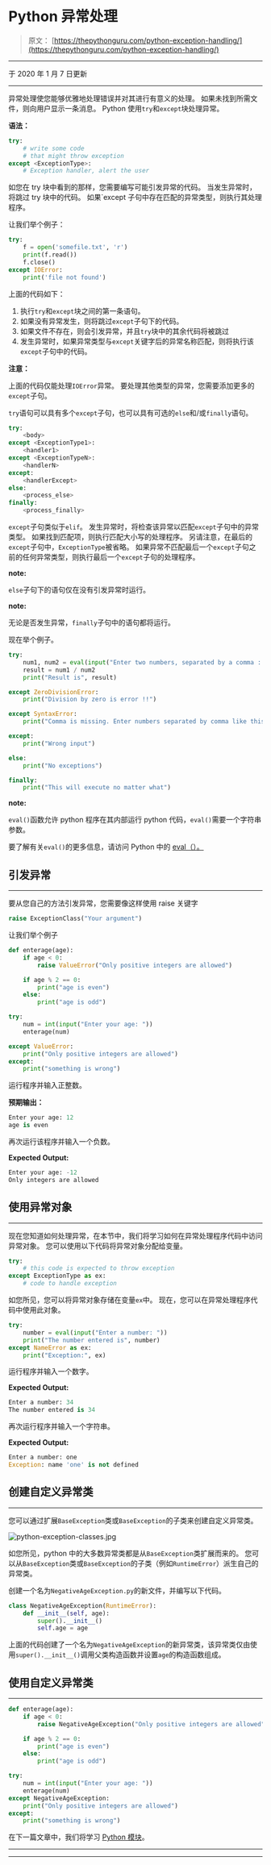 # Python 异常处理

> 原文： [https://thepythonguru.com/python-exception-handling/](https://thepythonguru.com/python-exception-handling/)

* * *

于 2020 年 1 月 7 日更新

* * *

异常处理使您能够优雅地处理错误并对其进行有意义的处理。 如果未找到所需文件，则向用户显示一条消息。 Python 使用`try`和`except`块处理异常。

**语法：**

```py
try:
    # write some code 
    # that might throw exception
except <ExceptionType>: 
    # Exception handler, alert the user

```

如您在 try 块中看到的那样，您需要编写可能引发异常的代码。 当发生异常时，将跳过 try 块中的代码。 如果`except 子句中存在匹配的异常类型，则执行其处理程序。

让我们举个例子：

```py
try:
    f = open('somefile.txt', 'r')
    print(f.read())
    f.close()
except IOError:
    print('file not found')

```

上面的代码如下：

1.  执行`try`和`except`块之间的第一条语句。
2.  如果没有异常发生，则将跳过`except`子句下的代码。
3.  如果文件不存在，则会引发异常，并且`try`块中的其余代码将被跳过
4.  发生异常时，如果异常类型与`except`关键字后的异常名称匹配，则将执行该`except`子句中的代码。

**注意：**

上面的代码仅能处理`IOError`异常。 要处理其他类型的异常，您需要添加更多的`except`子句。

`try`语句可以具有多个`except`子句，也可以具有可选的`else`和/或`finally`语句。

```py
try:
    <body>
except <ExceptionType1>:
    <handler1>
except <ExceptionTypeN>:
    <handlerN>
except:
    <handlerExcept>
else:
    <process_else>
finally:
    <process_finally>

```

`except`子句类似于`elif`。 发生异常时，将检查该异常以匹配`except`子句中的异常类型。 如果找到匹配项，则执行匹配大小写的处理程序。 另请注意，在最后的`except`子句中，`ExceptionType`被省略。 如果异常不匹配最后一个`except`子句之前的任何异常类型，则执行最后一个`except`子句的处理程序。

**note:**

`else`子句下的语句仅在没有引发异常时运行。

**note:**

无论是否发生异常，`finally`子句中的语句都将运行。

现在举个例子。

```py
try:
    num1, num2 = eval(input("Enter two numbers, separated by a comma : "))
    result = num1 / num2
    print("Result is", result)

except ZeroDivisionError:
    print("Division by zero is error !!")

except SyntaxError:
    print("Comma is missing. Enter numbers separated by comma like this 1, 2")

except:
    print("Wrong input")

else:
    print("No exceptions")

finally:
    print("This will execute no matter what")

```

**note:**

`eval()`函数允许 python 程序在其内部运行 python 代码，`eval()`需要一个字符串参数。

要了解有关`eval()`的更多信息，请访问 Python 中的 [eval（）。](/python-builtin-functions/eval/)

## 引发异常

* * *

要从您自己的方法引发异常，您需要像这样使用 raise 关键字

```py
raise ExceptionClass("Your argument")

```

让我们举个例子

```py
def enterage(age):
    if age < 0:
        raise ValueError("Only positive integers are allowed")

    if age % 2 == 0:
        print("age is even")
    else:
        print("age is odd")

try:
    num = int(input("Enter your age: "))
    enterage(num)

except ValueError:
    print("Only positive integers are allowed")
except:
    print("something is wrong")

```

运行程序并输入正整数。

**预期输出：**

```py
Enter your age: 12
age is even

```

再次运行该程序并输入一个负数。

**Expected Output:**

```py
Enter your age: -12
Only integers are allowed

```

## 使用异常对象

* * *

现在您知道如何处理异常，在本节中，我们将学习如何在异常处理程序代码中访问异常对象。 您可以使用以下代码将异常对象分配给变量。

```py
try:
    # this code is expected to throw exception
except ExceptionType as ex:
    # code to handle exception

```

如您所见，您可以将异常对象存储在变量`ex`中。 现在，您可以在异常处理程序代码中使用此对象。

```py
try:
    number = eval(input("Enter a number: "))
    print("The number entered is", number)
except NameError as ex:
    print("Exception:", ex)

```

运行程序并输入一个数字。

**Expected Output:**

```py
Enter a number: 34
The number entered is 34

```

再次运行程序并输入一个字符串。

**Expected Output:**

```py
Enter a number: one
Exception: name 'one' is not defined

```

## 创建自定义异常类

* * *

您可以通过扩展`BaseException`类或`BaseException`的子类来创建自定义异常类。

![python-exception-classes.jpg](img/72eeb7f2bbb92ad38bfff7f133d3c3cc.png)

如您所见，python 中的大多数异常类都是从`BaseException`类扩展而来的。 您可以从`BaseException`类或`BaseException`的子类（例如`RuntimeError`）派生自己的异常类。

创建一个名为`NegativeAgeException.py`的新文件，并编写以下代码。

```py
class NegativeAgeException(RuntimeError):
    def __init__(self, age):
        super().__init__()
        self.age = age

```

上面的代码创建了一个名为`NegativeAgeException`的新异常类，该异常类仅由使用`super().__init__()`调用父类构造函数并设置`age`的构造函数组成。

## 使用自定义异常类

* * *

```py
def enterage(age):
    if age < 0:
        raise NegativeAgeException("Only positive integers are allowed")

    if age % 2 == 0:
        print("age is even")
    else:
        print("age is odd")

try:
    num = int(input("Enter your age: "))
    enterage(num)
except NegativeAgeException:
    print("Only positive integers are allowed")
except:
    print("something is wrong")

```

在下一篇文章中，我们将学习 [Python 模块](/python-modules/)。

* * *

* * *